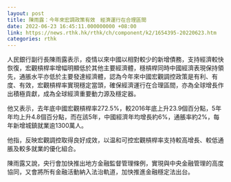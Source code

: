 ```yaml
---
layout: post
title: 陳雨露：今年來宏調政策有效　經濟運行在合理區間
date: 2022-06-23 16:45:11.000000000 +08:00
link: https://news.rthk.hk/rthk/ch/component/k2/1654395-20220623.htm
categories: rthk
---
```


人民銀行副行長陳雨露表示，疫情以來中國以相對較少的新增債務，支持經濟較快恢復，宏觀槓桿率增幅明顯低於其他主要經濟體，穩槓桿同時中國經濟表現保持領先，通脹水平亦低於主要發達經濟體，認為今年來中國宏觀調控政策是有利、有度、有效，宏觀槓桿率實現穩定當頭，確保經濟運行在合理區間，亦為全球增長作出積極貢獻，成為全球經濟重要動力源及穩定器。

他又表示，去年底中國宏觀槓桿率272.5%，較2016年底上升23.9個百分點，5年年均上升4.8個百分點，而在該5年，中國經濟年均增長約6%，通脹率約2%，每年新增城鎮就業逾1300萬人。

他指，反映宏觀調控取得良好成效，以温和可控宏觀槓桿率支持較高增長、較低通脹及較多就業的優化組合。

陳雨露又說，央行會加快推出地方金融監督管理條例，實現與中央金融管理的高度協同，又會將所有金融活動納入法治軌道，加快推進金融穩定法出台。
